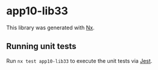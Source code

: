 # app10-lib33

This library was generated with [Nx](https://nx.dev).

## Running unit tests

Run `nx test app10-lib33` to execute the unit tests via [Jest](https://jestjs.io).
